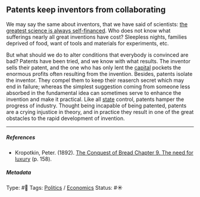 ## Patents keep inventors from collaborating

We may say the same about inventors, that we have said of scientists: [the greatest science is always self-financed](The%20greatest%20science%20is%20always%20self-financed.md). Who does not know what sufferings nearly all great inventions have cost? Sleepless nights, families deprived of food, want of tools and materials for experiments, etc.

But what should we do to alter conditions that everybody is convinced are bad? Patents have been tried, and we know with what results. The inventor sells their patent, and the one who has only lent the [capital](Capital.md) pockets the enormous profits often resulting from the invention. Besides, patents isolate the inventor. They compel them to keep their reaserch secret which may end in failure; whereas the simplest suggestion coming from someone less absorbed in the fundamental idea can sometimes serve to enhance the invention and make it practical. Like all [state]() control, patents hamper the progress of industry. Thought being incapable of being patented, patents are a crying injustice in theory, and in practice they result in one of the great obstacles to the rapid development of invention.

---

##### References

* Kropotkin, Peter. (1892). [The Conquest of Bread Chapter 9. The need for luxury](The%20Conquest%20of%20Bread%20Chapter%209.%20The%20need%20for%20luxury.md) (p. 158).

##### Metadata

Type: #🔴 
Tags: [Politics](Politics.md) / [Economics]() 
Status: #☀️ 
